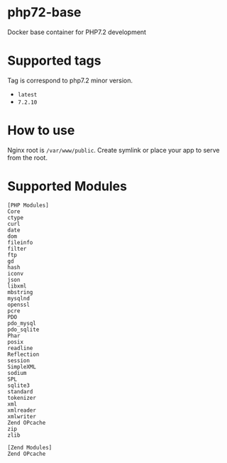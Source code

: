 # php72-base

Docker base container for PHP7.2 development

# Supported tags
Tag is correspond to php7.2 minor version.

- `latest`
- `7.2.10`

# How to use 

Nginx root is `/var/www/public`. Create symlink or place your app to serve from the root.

# Supported Modules

```
[PHP Modules]
Core
ctype
curl
date
dom
fileinfo
filter
ftp
gd
hash
iconv
json
libxml
mbstring
mysqlnd
openssl
pcre
PDO
pdo_mysql
pdo_sqlite
Phar
posix
readline
Reflection
session
SimpleXML
sodium
SPL
sqlite3
standard
tokenizer
xml
xmlreader
xmlwriter
Zend OPcache
zip
zlib

[Zend Modules]
Zend OPcache
```
